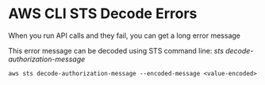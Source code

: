 # AWS CLI STS Decode Errors

When you run API calls and they fail, you can get a long error message 

This error message can be decoded using STS command line:
*sts decode-authorization-message*

```
aws sts decode-authorization-message --encoded-message <value-encoded>
```


